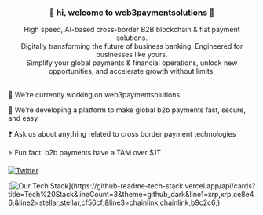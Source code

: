 ### <p align=center>👋 hi, welcome to web3paymentsolutions 🚀</p>
<p align=center>High speed, AI-based cross-border B2B blockchain & fiat payment solutions.
<br>Digitally transforming the future of business banking. Engineered for businesses like yours. 
<br>Simplify your global payments & financial operations, unlock new opportunities, and accelerate growth without limits. </p>


  
<br>🔭 We're currently working on web3paymentsolutions

🌱 We're developing a platform to make global b2b payments fast, secure, and easy

❓ Ask us about anything related to cross border payment technologies

⚡ Fun fact: b2b payments have a TAM over $1T
  
  
[![Twitter](https://img.shields.io/twitter/url/https/twitter.com/web3payments.svg?style=social&label=Follow%20%40web3payments)](https://twitter.com/web3payments)

[![Our Tech Stack](https://github-readme-tech-stack.vercel.app/api/cards?title=Tech%20Stack&lineCount=3&theme=github_dark&line1=xrp,xrp,ce8e46;&line2=stellar,stellar,cf56cf;&line3=chainlink,chainlink,b9c2c6;)](https://github-readme-tech-stack.vercel.app/api/cards?title=Tech%20Stack&lineCount=3&theme=github_dark&line1=xrp,xrp,ce8e46;&line2=stellar,stellar,cf56cf;&line3=chainlink,chainlink,b9c2c6;)
<!--
**web3paymentsolutions/web3paymentsolutions** is a ✨ _special_ ✨ repository because its `README.md` (this file) appears on your GitHub profile.


